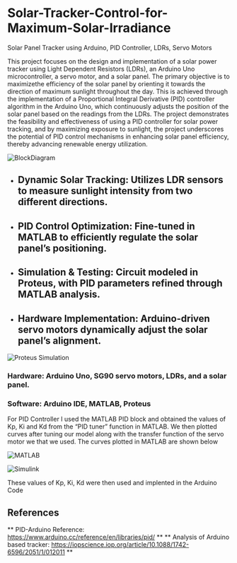 # Solar-Tracker-Control-for-Maximum-Solar-Irradiance
Solar Panel Tracker using Arduino, PID Controller, LDRs, Servo Motors

This project focuses on the design and implementation of a solar power tracker using Light Dependent Resistors (LDRs), an Arduino Uno microcontroller, a servo motor, and a solar panel. The primary objective is to maximizethe efficiency of the solar panel by orienting it towards the direction of maximum sunlight throughout the day. This is achieved through the implementation of a Proportional Integral Derivative (PID) controller algorithm in the Arduino Uno, which continuously adjusts the position of the solar panel based on the readings from the LDRs. The project demonstrates the feasibility and effectiveness of using a PID controller for solar power tracking, and by maximizing exposure to sunlight, the project underscores the potential of PID control mechanisms in enhancing solar panel efficiency, thereby advancing renewable energy utilization.

![BlockDiagram](images/SolarTracker.PNG)

- ## **Dynamic Solar Tracking:** Utilizes LDR sensors to measure sunlight intensity from two different directions. ##  
- ## **PID Control Optimization:** Fine-tuned in MATLAB to efficiently regulate the solar panel’s positioning.  ##
- ## **Simulation & Testing:** Circuit modeled in Proteus, with PID parameters refined through MATLAB analysis. ## 
- ## **Hardware Implementation:** Arduino-driven servo motors dynamically adjust the solar panel’s alignment. ##

![Proteus Simulation](images/proteussim.PNG)

### Hardware: Arduino Uno, SG90 servo motors, LDRs, and a solar panel. ###
### Software: Arduino IDE, MATLAB, Proteus ###

For PID Controller I used the MATLAB PID block and obtained the values of Kp, Ki and Kd from the “PID tuner” function in MATLAB. We then plotted curves after tuning our model along with the transfer function of the servo motor we that we used. The curves plotted in MATLAB are shown below

![MATLAB](images/matlab.PNG)

![Simulink](images/simulink.PNG)

These values of Kp, Ki, Kd were then used and implented in the Arduino Code

## References ##
** PID-Arduino Reference: https://www.arduino.cc/reference/en/libraries/pid/ **
** Analysis of Arduino based tracker: https://iopscience.iop.org/article/10.1088/1742-6596/2051/1/012011 **



